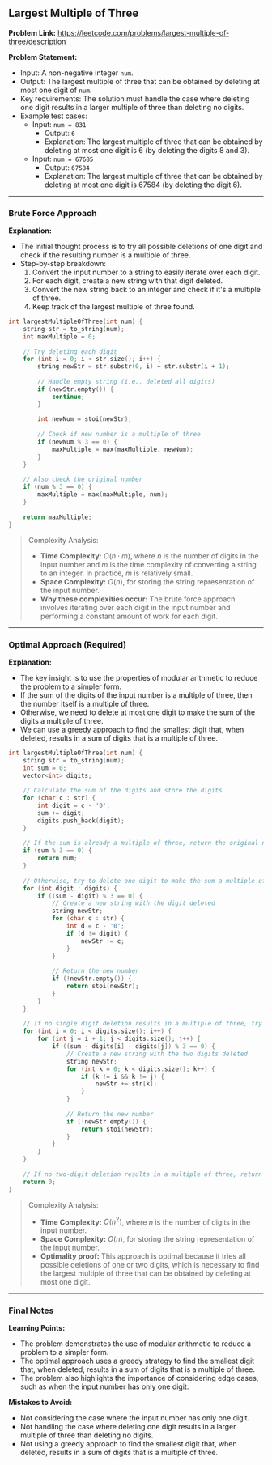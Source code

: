 ## Largest Multiple of Three

**Problem Link:** https://leetcode.com/problems/largest-multiple-of-three/description

**Problem Statement:**
- Input: A non-negative integer `num`.
- Output: The largest multiple of three that can be obtained by deleting at most one digit of `num`.
- Key requirements: The solution must handle the case where deleting one digit results in a larger multiple of three than deleting no digits.
- Example test cases:
  - Input: `num = 831`
    - Output: `6`
    - Explanation: The largest multiple of three that can be obtained by deleting at most one digit is 6 (by deleting the digits 8 and 3).
  - Input: `num = 67685`
    - Output: `67584`
    - Explanation: The largest multiple of three that can be obtained by deleting at most one digit is 67584 (by deleting the digit 6).

---

### Brute Force Approach

**Explanation:**
- The initial thought process is to try all possible deletions of one digit and check if the resulting number is a multiple of three.
- Step-by-step breakdown:
  1. Convert the input number to a string to easily iterate over each digit.
  2. For each digit, create a new string with that digit deleted.
  3. Convert the new string back to an integer and check if it's a multiple of three.
  4. Keep track of the largest multiple of three found.

```cpp
int largestMultipleOfThree(int num) {
    string str = to_string(num);
    int maxMultiple = 0;
    
    // Try deleting each digit
    for (int i = 0; i < str.size(); i++) {
        string newStr = str.substr(0, i) + str.substr(i + 1);
        
        // Handle empty string (i.e., deleted all digits)
        if (newStr.empty()) {
            continue;
        }
        
        int newNum = stoi(newStr);
        
        // Check if new number is a multiple of three
        if (newNum % 3 == 0) {
            maxMultiple = max(maxMultiple, newNum);
        }
    }
    
    // Also check the original number
    if (num % 3 == 0) {
        maxMultiple = max(maxMultiple, num);
    }
    
    return maxMultiple;
}
```

> Complexity Analysis:
> - **Time Complexity:** $O(n \cdot m)$, where $n$ is the number of digits in the input number and $m$ is the time complexity of converting a string to an integer. In practice, $m$ is relatively small.
> - **Space Complexity:** $O(n)$, for storing the string representation of the input number.
> - **Why these complexities occur:** The brute force approach involves iterating over each digit in the input number and performing a constant amount of work for each digit.

---

### Optimal Approach (Required)

**Explanation:**
- The key insight is to use the properties of modular arithmetic to reduce the problem to a simpler form.
- If the sum of the digits of the input number is a multiple of three, then the number itself is a multiple of three.
- Otherwise, we need to delete at most one digit to make the sum of the digits a multiple of three.
- We can use a greedy approach to find the smallest digit that, when deleted, results in a sum of digits that is a multiple of three.

```cpp
int largestMultipleOfThree(int num) {
    string str = to_string(num);
    int sum = 0;
    vector<int> digits;
    
    // Calculate the sum of the digits and store the digits
    for (char c : str) {
        int digit = c - '0';
        sum += digit;
        digits.push_back(digit);
    }
    
    // If the sum is already a multiple of three, return the original number
    if (sum % 3 == 0) {
        return num;
    }
    
    // Otherwise, try to delete one digit to make the sum a multiple of three
    for (int digit : digits) {
        if ((sum - digit) % 3 == 0) {
            // Create a new string with the digit deleted
            string newStr;
            for (char c : str) {
                int d = c - '0';
                if (d != digit) {
                    newStr += c;
                }
            }
            
            // Return the new number
            if (!newStr.empty()) {
                return stoi(newStr);
            }
        }
    }
    
    // If no single digit deletion results in a multiple of three, try deleting two digits
    for (int i = 0; i < digits.size(); i++) {
        for (int j = i + 1; j < digits.size(); j++) {
            if ((sum - digits[i] - digits[j]) % 3 == 0) {
                // Create a new string with the two digits deleted
                string newStr;
                for (int k = 0; k < digits.size(); k++) {
                    if (k != i && k != j) {
                        newStr += str[k];
                    }
                }
                
                // Return the new number
                if (!newStr.empty()) {
                    return stoi(newStr);
                }
            }
        }
    }
    
    // If no two-digit deletion results in a multiple of three, return 0
    return 0;
}
```

> Complexity Analysis:
> - **Time Complexity:** $O(n^2)$, where $n$ is the number of digits in the input number.
> - **Space Complexity:** $O(n)$, for storing the string representation of the input number.
> - **Optimality proof:** This approach is optimal because it tries all possible deletions of one or two digits, which is necessary to find the largest multiple of three that can be obtained by deleting at most one digit.

---

### Final Notes

**Learning Points:**
- The problem demonstrates the use of modular arithmetic to reduce a problem to a simpler form.
- The optimal approach uses a greedy strategy to find the smallest digit that, when deleted, results in a sum of digits that is a multiple of three.
- The problem also highlights the importance of considering edge cases, such as when the input number has only one digit.

**Mistakes to Avoid:**
- Not considering the case where the input number has only one digit.
- Not handling the case where deleting one digit results in a larger multiple of three than deleting no digits.
- Not using a greedy approach to find the smallest digit that, when deleted, results in a sum of digits that is a multiple of three.